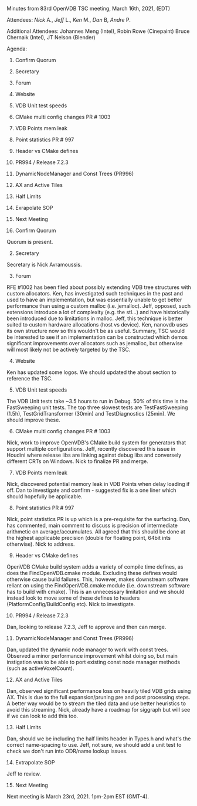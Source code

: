 Minutes from 83rd OpenVDB TSC meeting, March 16th, 2021, (EDT)

Attendees: *Nick* A., *Jeff* L., *Ken* M., *Dan* B, *Andre* P.

Additional Attendees: Johannes Meng (Intel), Robin Rowe (Cinepaint)
Bruce Chernaik (Intel), JT Nelson (Blender)

Agenda:

1) Confirm Quorum
2) Secretary
3) Forum
4) Website
5) VDB Unit test speeds
6) CMake multi config changes PR # 1003
7) VDB Points mem leak
8) Point statistics PR # 997
9) Header vs CMake defines
10) PR994 / Release 7.2.3
11) DynamicNodeManager and Const Trees (PR996)
12) AX and Active Tiles
13) Half Limits
14) Exrapolate SOP
15) Next Meeting


1) Confirm Quorum

Quorum is present.

2) Secretary

Secretary is Nick Avramoussis.

3) Forum

RFE #1002 has been filed about possibly extending VDB tree structures with
custom allocators. Ken, has investigated such techniques in the past and used to
have an implementation, but was essentially unable to get better performance
than using a custom malloc (i.e. jemalloc). Jeff, opposed, such extensions
introduce a lot of complexity (e.g. the stl...) and have historically been
introduced due to limitations in malloc. Jeff, this technique is better suited
to custom hardware allocations (host vs device). Ken, nanovdb uses its own
structure now so this wouldn't be as useful. Summary, TSC would be interested to
see if an implementation can be constructed which demos significant improvements
over allocators such as jemalloc, but otherwise will most likely not be actively
targeted by the TSC.

4) Website

Ken has updated some logos. We should updated the about section to reference the
TSC.

5) VDB Unit test speeds

The VDB Unit tests take ~3.5 hours to run in Debug. 50% of this time is the
FastSweeping unit tests. The top three slowest tests are TestFastSweeping (1.5h),
TestGridTransformer (30min) and TestDiagnostics (25min). We should improve these.

6) CMake multi config changes PR # 1003

Nick, work to improve OpenVDB's CMake build system for generators that support
multiple configurations. Jeff, recently discovered this issue in Houdini where
release libs are linking against debug libs and conversely different CRTs on
Windows. Nick to finalize PR and merge.

7) VDB Points mem leak

Nick, discovered potential memory leak in VDB Points when delay loading if off.
Dan to investigate and confirm - suggested fix is a one liner which should
hopefully be applicable.

8) Point statistics PR # 997

Nick, point statistics PR is up which is a pre-requisite for the surfacing. Dan,
has commented, main comment to discuss is precision of intermediate arithmetic
on average/accumulates. All agreed that this should be done at the highest
applicable precision (double for floating point, 64bit ints otherwise). Nick to
address.

9) Header vs CMake defines

OpenVDB CMake build system adds a variety of compile time defines, as does the
FindOpenVDB.cmake module. Excluding these defines would otherwise cause build
failures. This, however, makes downstream software reliant on using the
FindOpenVDB.cmake module (i.e. downstream software has to build with cmake).
This is an unnecessary limitation and we should instead look to move some of
these defines to headers (PlatformConfig/BuildConfig etc). Nick to investigate.

10) PR994 / Release 7.2.3

Dan, looking to release 7.2.3, Jeff to approve and then can merge.

11) DynamicNodeManager and Const Trees (PR996)

Dan, updated the dynamic node manager to work with const trees. Observed a minor
performance improvement whilst doing so, but main instigation was to be able
to port existing const node manager methods (such as activeVoxelCount).

12) AX and Active Tiles

Dan, observed significant performance loss on heavily tiled VDB grids using AX.
This is due to the full expansion/pruning pre and post processing steps. A
better way would be to stream the tiled data and use better heuristics to avoid
this streaming. Nick, already have a roadmap for siggraph but will see if we can
look to add this too.

13) Half Limits

Dan, should we be including the half limits header in Types.h and what's the
correct name-spacing to use. Jeff, not sure, we should add a unit test to check
we don't run into ODR/name lookup issues.

14) Extrapolate SOP

Jeff to review.

15) Next Meeting

Next meeting is March 23rd, 2021. 1pm-2pm EST (GMT-4).
